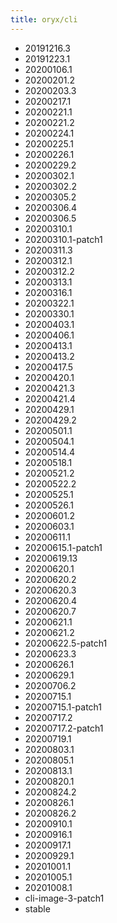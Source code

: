 ```yaml
---
title: oryx/cli
---
```

- 20191216.3
- 20191223.1
- 20200106.1
- 20200201.2
- 20200203.3
- 20200217.1
- 20200221.1
- 20200221.2
- 20200224.1
- 20200225.1
- 20200226.1
- 20200229.2
- 20200302.1
- 20200302.2
- 20200305.2
- 20200306.4
- 20200306.5
- 20200310.1
- 20200310.1-patch1
- 20200311.3
- 20200312.1
- 20200312.2
- 20200313.1
- 20200316.1
- 20200322.1
- 20200330.1
- 20200403.1
- 20200406.1
- 20200413.1
- 20200413.2
- 20200417.5
- 20200420.1
- 20200421.3
- 20200421.4
- 20200429.1
- 20200429.2
- 20200501.1
- 20200504.1
- 20200514.4
- 20200518.1
- 20200521.2
- 20200522.2
- 20200525.1
- 20200526.1
- 20200601.2
- 20200603.1
- 20200611.1
- 20200615.1-patch1
- 20200619.13
- 20200620.1
- 20200620.2
- 20200620.3
- 20200620.4
- 20200620.7
- 20200621.1
- 20200621.2
- 20200622.5-patch1
- 20200623.3
- 20200626.1
- 20200629.1
- 20200706.2
- 20200715.1
- 20200715.1-patch1
- 20200717.2
- 20200717.2-patch1
- 20200719.1
- 20200803.1
- 20200805.1
- 20200813.1
- 20200820.1
- 20200824.2
- 20200826.1
- 20200826.2
- 20200910.1
- 20200916.1
- 20200917.1
- 20200929.1
- 20201001.1
- 20201005.1
- 20201008.1
- cli-image-3-patch1
- stable
